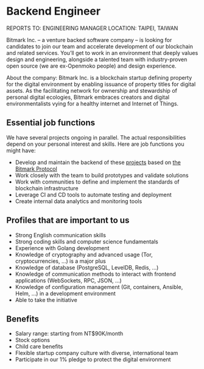 # Backend Engineer

REPORTS TO: ENGINEERING MANAGER
LOCATION: TAIPEI, TAIWAN

Bitmark Inc. – a venture backed software company – is looking for candidates to join our team and accelerate development of our blockchain and related services. You’ll get to work in an environment that deeply values design and engineering, alongside a talented team with industry-proven open source (we are ex-Openmoko people) and design experience.

About the company: Bitmark Inc. is a blockchain startup defining property for the digital environment by enabling issuance of property titles for digital assets. As the facilitating network for ownership and stewardship of personal digital ecologies, Bitmark embraces creators and digital environmentalists vying for a healthy internet and Internet of Things.

## Essential job functions

We have several projects ongoing in parallel. The actual responsibilities depend on your personal interest and skills. Here are job functions you might have:

- Develop and maintain the backend of these [projects](https://bitmark.com/projects) based on [the Bitmark Protocol](https://bitmark.com/products/bitmark-protocol/faq)
- Work closely with the team to build prototypes and validate solutions
- Work with communities to define and implement the standards of blockchain infrastructure
- Leverage CI and CD tools to automate testing and deployment
- Create internal data analytics and monitoring tools

## Profiles that are important to us

- Strong English communication skills
- Strong coding skills and computer science fundamentals
- Experience with Golang development
- Knowledge of cryptography and advanced usage (Tor, cryptocurrencies, ...) is a major plus
- Knowledge of database (PostgreSQL, LevelDB, Redis, …)
- Knowledge of communication methods to interact with frontend applications (WebSockets, RPC, JSON, …)
- Knowledge of configuration management (Git, containers, Ansible, Helm, …) in a development environment
- Able to take the initiative

## Benefits

- Salary range: starting from NT$90K/month
- Stock options
- Child care benefits
- Flexible startup company culture with diverse, international team
- Participate in our 1% pledge to protect the digital environment
